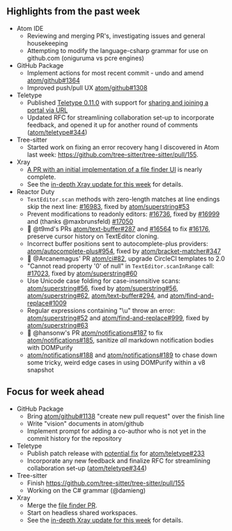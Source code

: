 ## Highlights from the past week

- Atom IDE
  - Reviewing and merging PR's, investigating issues and general housekeeping
  - Attempting to modify the language-csharp grammar for use on github.com (oniguruma vs pcre engines)
- GitHub Package
  - Implement actions for most recent commit - undo and amend [atom/github#1364](https://github.com/atom/github/pull/1364)
  - Improved push/pull UX [atom/github#1308](https://github.com/atom/github/pull/1308)
- Teletype
  - Published [Teletype 0.11.0](https://github.com/atom/teletype/releases/tag/v0.11.0) with support for [sharing and joining a portal via URL](https://blog.atom.io/2018/03/29/new-in-teletype-faster-setup-and-improved-multi-file-support.html#joining-a-portal-is-as-easy-as-clicking-a-link)
  - Updated RFC for streamlining collaboration set-up to incorporate feedback, and opened it up for another round of comments ([atom/teletype#344](https://github.com/atom/teletype/pull/344))
- Tree-sitter
  - Started work on fixing an error recovery hang I discovered in Atom last week: https://github.com/tree-sitter/tree-sitter/pull/155.
- Xray
  - [A PR with an initial implementation of a file finder UI](https://github.com/atom/xray/pull/55) is nearly complete.
  - See the [in-depth Xray update for this week](https://github.com/atom/xray/blob/master/docs/updates/2018_04_02.md) for details.
- Reactor Duty
  - `TextEditor.scan` methods with zero-length matches at line endings skip the next line: [#16983](https://github.com/atom/atom/issues/16983), fixed by [atom/superstring#53](https://github.com/atom/superstring/pull/53)
  - Prevent modifications to readonly editors: [#16736](https://github.com/atom/atom/issues/16736), fixed by [#16999](https://github.com/atom/atom/pull/16999) and (thanks @maxbrunsfeld) [#17050](https://github.com/atom/atom/pull/17050)
  - :ship: @t9md's PRs [atom/text-buffer#287](https://github.com/atom/text-buffer/pull/287) and [#16564](https://github.com/atom/atom/pull/16564) to fix [#16176](https://github.com/atom/atom/issues/16176), preserve cursor history on TextEditor cloning.
  - Incorrect buffer positions sent to autocomplete-plus providers: [atom/autocomplete-plus#954](https://github.com/atom/autocomplete-plus/issues/954), fixed by [atom/bracket-matcher#347](https://github.com/atom/bracket-matcher/pull/347)
  - :ship: @Arcanemagus' PR [atom/ci#82](https://github.com/atom/ci/pull/82), upgrade CircleCI templates to 2.0
  - "Cannot read property '0' of null" in `TextEditor.scanInRange` call: [#17023](https://github.com/atom/atom/issues/17023), fixed by [atom/superstring#60](https://github.com/atom/superstring/pull/60)
  - Use Unicode case folding for case-insensitive scans: [atom/superstring#56](https://github.com/atom/superstring/issues/56), fixed by [atom/superstring#56](https://github.com/atom/superstring/pull/61), [atom/superstring#62](https://github.com/atom/superstring/pull/62), [atom/text-buffer#294](https://github.com/atom/text-buffer/pull/294), and [atom/find-and-replace#1009](https://github.com/atom/find-and-replace/pull/1009)
  - Regular expressions containing "\u" throw an error: [atom/superstring#52](https://github.com/atom/superstring/issues/52) and [atom/find-and-replace#999](https://github.com/atom/find-and-replace/issues/999), fixed by [atom/superstring#63](https://github.com/atom/superstring/pull/63)
  - :ship: @hansonw's PR [atom/notifications#187](https://github.com/atom/notifications/pull/187) to fix [atom/notifications#185](https://github.com/atom/notifications/issues/185), sanitize _all_ markdown notification bodies with DOMPurify
  - [atom/notifications#188](https://github.com/atom/notifications/pull/188) and [atom/notifications#189](https://github.com/atom/notifications/pull/189) to chase down some tricky, weird edge cases in using DOMPurify within a v8 snapshot

## Focus for week ahead

- GitHub Package
  - Bring [atom/github#1138](https://github.com/atom/github/pull/1138) "create new pull request" over the finish line
  - Write "vision" documents in atom/github
  - Implement prompt for adding a co-author who is not yet in the commit history for the repository
- Teletype
  - Publish patch release with [potential fix](https://github.com/atom/teletype-client/pull/58) for [atom/teletype#233](https://github.com/atom/teletype/issues/233)
  - Incorporate any new feedback and finalize RFC for streamlining collaboration set-up ([atom/teletype#344](https://github.com/atom/teletype/pull/344))
- Tree-sitter
  - Finish https://github.com/tree-sitter/tree-sitter/pull/155
  - Working on the C# grammar (@damieng)
- Xray
  - Merge the [file finder PR](https://github.com/atom/xray/pull/55).
  - Start on headless shared workspaces.
  - See the [in-depth Xray update for this week](https://github.com/atom/xray/blob/master/docs/updates/2018_04_02.md) for details.
